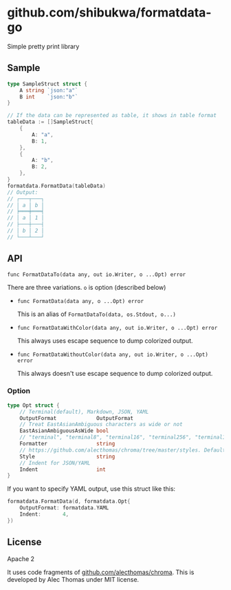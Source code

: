 # github.com/shibukwa/formatdata-go

Simple pretty print library

## Sample

```go
type SampleStruct struct {
	A string `json:"a"`
	B int    `json:"b"`
}

// If the data can be represented as table, it shows in table format
tableData := []SampleStruct{
    {
        A: "a",
        B: 1,
    },
    {
        A: "b",
        B: 2,
    },
}
formatdata.FormatData(tableData)
// Output:
// ┌───┬───┐
// │ a │ b │
// ╞═══╪═══╡
// │ a │ 1 │
// ├───┼───┤
// │ b │ 2 │
// └───┴───┘
```

## API

`func FormatDataTo(data any, out io.Writer, o ...Opt) error`

There are three variations. ``o`` is option (described below)

* `func FormatData(data any, o ...Opt) error`

   This is an alias of `FormatDataTo(data, os.Stdout, o...)`

* `func FormatDataWithColor(data any, out io.Writer, o ...Opt) error`

   This always uses escape sequence to dump colorized output.

* `func FormatDataWithoutColor(data any, out io.Writer, o ...Opt) error`

   This always doesn't use escape sequence to dump colorized output.

### Option

```go
type Opt struct {
    // Terminal(default), Markdown, JSON, YAML
	OutputFormat             OutputFormat
    // Treat EastAsianAmbiguous characters as wide or not
	EastAsianAmbiguousAsWide bool
    // "terminal", "terminal8", "terminal16", "terminal256", "terminal16m". Default: "terminal"
	Formatter                string
    // https://github.com/alecthomas/chroma/tree/master/styles. Default: "monokai"
	Style                    string
    // Indent for JSON/YAML
	Indent                   int
}
```

If you want to specify YAML output, use this struct like this:

```go
formatdata.FormatData(d, formatdata.Opt{
    OutputFormat: formatdata.YAML
    Indent:       4,
})
```

## License

Apache 2

It uses code fragments of [github.com/alecthomas/chroma](https://github.com/alecthomas/chroma). This is developed by Alec Thomas under MIT license.
